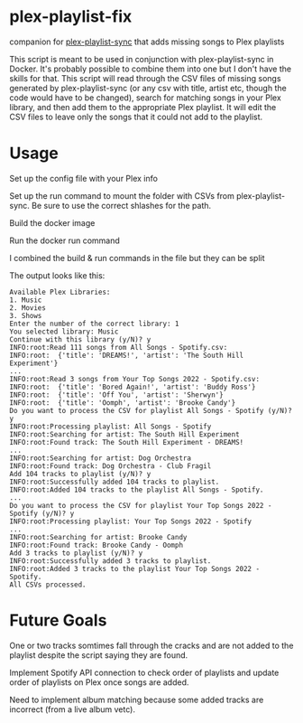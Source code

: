 # plex-playlist-fix
companion for [plex-playlist-sync](https://github.com/rnagabhyrava/plex-playlist-sync) that adds missing songs to Plex playlists

This script is meant to be used in conjunction with plex-playlist-sync in Docker. It's probably possible to combine them into one but I don't have the skills for that. This script will read through the CSV files of missing songs generated by plex-playlist-sync (or any csv with title, artist etc, though the code would have to be changed), search for matching songs in your Plex library, and then add them to the appropriate Plex playlist. It will edit the CSV files to leave only the songs that it could not add to the playlist.

# Usage

Set up the config file with your Plex info

Set up the run command to mount the folder with CSVs from plex-playlist-sync. Be sure to use the correct shlashes for the path.

Build the docker image

Run the docker run command

I combined the build & run commands in the file but they can be split


The output looks like this:

```
Available Plex Libraries:
1. Music
2. Movies
3. Shows
Enter the number of the correct library: 1
You selected library: Music
Continue with this library (y/N)? y
INFO:root:Read 111 songs from All Songs - Spotify.csv:
INFO:root:  {'title': 'DREAMS!', 'artist': 'The South Hill Experiment'}
...
INFO:root:Read 3 songs from Your Top Songs 2022 - Spotify.csv:
INFO:root:  {'title': 'Bored Again!', 'artist': 'Buddy Ross'}
INFO:root:  {'title': 'Off You', 'artist': 'Sherwyn'}
INFO:root:  {'title': 'Oomph', 'artist': 'Brooke Candy'}
Do you want to process the CSV for playlist All Songs - Spotify (y/N)? y
INFO:root:Processing playlist: All Songs - Spotify
INFO:root:Searching for artist: The South Hill Experiment
INFO:root:Found track: The South Hill Experiment - DREAMS!
...
INFO:root:Searching for artist: Dog Orchestra
INFO:root:Found track: Dog Orchestra - Club Fragil
Add 104 tracks to playlist (y/N)? y
INFO:root:Successfully added 104 tracks to playlist.
INFO:root:Added 104 tracks to the playlist All Songs - Spotify.
...
Do you want to process the CSV for playlist Your Top Songs 2022 - Spotify (y/N)? y
INFO:root:Processing playlist: Your Top Songs 2022 - Spotify
...
INFO:root:Searching for artist: Brooke Candy
INFO:root:Found track: Brooke Candy - Oomph
Add 3 tracks to playlist (y/N)? y
INFO:root:Successfully added 3 tracks to playlist.
INFO:root:Added 3 tracks to the playlist Your Top Songs 2022 - Spotify.
All CSVs processed.
```


# Future Goals

One or two tracks somtimes fall through the cracks and are not added to the playlist despite the script saying they are found. 

Implement Spotify API connection to check order of playlists and update order of playlists on Plex once songs are added.

Need to implement album matching because some added tracks are incorrect (from a live album vetc).

